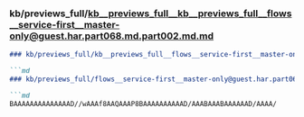 ### kb/previews_full/kb__previews_full__kb__previews_full__flows__service-first__master-only@guest.har.part068.md.part002.md.md

```md
### kb/previews_full/kb__previews_full__flows__service-first__master-only@guest.har.part068.md.part002.md

```md
### kb/previews_full/flows__service-first__master-only@guest.har.part068.md (part 002)

```md
BAAAAAAAAAAAAAAD//wAAAf8AAQAAAP8BAAAAAAAAAAD/AAABAAABAAAAAAD/AAAA/
```

```

```

```
